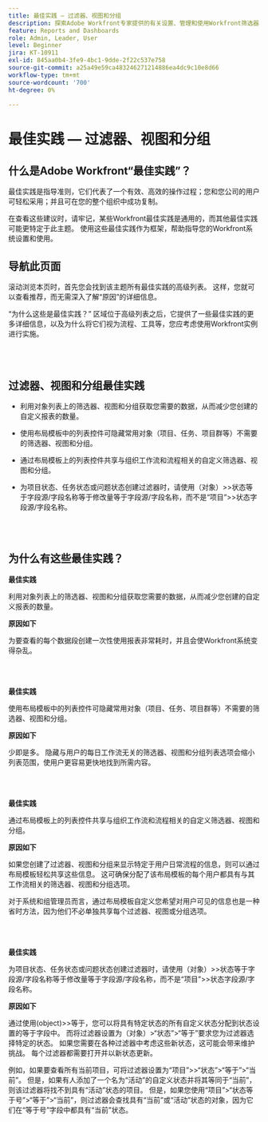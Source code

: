 ```yaml
---
title: 最佳实践 — 过滤器、视图和分组
description: 探索Adobe Workfront专家提供的有关设置、管理和使用Workfront筛选器、视图和分组的最佳实践建议。
feature: Reports and Dashboards
role: Admin, Leader, User
level: Beginner
jira: KT-10911
exl-id: 845aa0b4-3fe9-4bc1-9dde-2f22c537e758
source-git-commit: a25a49e59ca483246271214886ea4dc9c10e8d66
workflow-type: tm+mt
source-wordcount: '700'
ht-degree: 0%

---
```


# 最佳实践 — 过滤器、视图和分组

## 什么是Adobe Workfront“最佳实践”？

最佳实践是指导准则，它们代表了一个有效、高效的操作过程；您和您公司的用户可轻松采用；并且可在您的整个组织中成功复制。

在查看这些建议时，请牢记，某些Workfront最佳实践是通用的，而其他最佳实践可能更特定于此主题。 使用这些最佳实践作为框架，帮助指导您的Workfront系统设置和使用。

## 导航此页面

滚动浏览本页时，首先您会找到该主题所有最佳实践的高级列表。 这样，您就可以查看推荐，而无需深入了解“原因”的详细信息。

“为什么这些是最佳实践？” 区域位于高级列表之后，它提供了一些最佳实践的更多详细信息，以及为什么将它们视为流程、工具等，您应考虑使用Workfront实例进行实施。

</br>
</br>

## 过滤器、视图和分组最佳实践

* 利用对象列表上的筛选器、视图和分组获取您需要的数据，从而减少您创建的自定义报表的数量。

* 使用布局模板中的列表控件可隐藏常用对象（项目、任务、项目群等）不需要的筛选器、视图和分组。

* 通过布局模板上的列表控件共享与组织工作流和流程相关的自定义筛选器、视图和分组。

* 为项目状态、任务状态或问题状态创建过滤器时，请使用（对象）>>状态等于字段源/字段名称等于修改量等于字段源/字段名称，而不是“项目”>>状态字段源/字段名称。

</br>
</br>

## 为什么有这些最佳实践？

**最佳实践**

利用对象列表上的筛选器、视图和分组获取您需要的数据，从而减少您创建的自定义报表的数量。

**原因如下**

为要查看的每个数据段创建一次性使用报表非常耗时，并且会使Workfront系统变得杂乱。

</br>
</br>

**最佳实践**

使用布局模板中的列表控件可隐藏常用对象（项目、任务、项目群等）不需要的筛选器、视图和分组。

**原因如下**

少即是多。 隐藏与用户的每日工作流无关的筛选器、视图和分组列表选项会缩小列表范围，使用户更容易更快地找到所需内容。

</br>
</br>

**最佳实践**

通过布局模板上的列表控件共享与组织工作流和流程相关的自定义筛选器、视图和分组。

**原因如下**

如果您创建了过滤器、视图和分组来显示特定于用户日常流程的信息，则可以通过布局模板轻松共享这些信息。 这可确保分配了该布局模板的每个用户都具有与其工作流相关的筛选器、视图和分组选项。

对于系统和组管理员而言，通过布局模板自定义您希望对用户可见的信息也是一种省时方法，因为他们不必单独共享每个过滤器、视图或分组选项。

</br>
</br>

**最佳实践**

为项目状态、任务状态或问题状态创建过滤器时，请使用（对象）>>状态等于字段源/字段名称等于修改量等于字段源/字段名称，而不是“项目”>>状态字段源/字段名称。

**原因如下**

通过使用(object)>>等于，您可以将具有特定状态的所有自定义状态分配到状态设置的等于字段中。 而将过滤器设置为（对象）>“状态”>“等于”要求您为过滤器选择特定的状态。 如果您需要在各种过滤器中考虑这些新状态，这可能会带来维护挑战。 每个过滤器都需要打开并以新状态更新。

例如，如果要查看所有当前项目，可将过滤器设置为“项目”>>“状态”>“等于”>“当前”。 但是，如果有人添加了一个名为“活动”的自定义状态并将其等同于“当前”，则该过滤器将找不到具有“活动”状态的项目。 但是，如果您使用“项目”>“状态等于号”>“等于”>“当前”，则过滤器会查找具有“当前”或“活动”状态的对象，因为它们在“等于号”字段中都具有“当前”状态。
